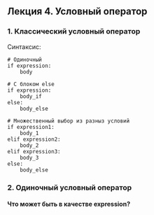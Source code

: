 ## Лекция 4. Условный оператор

### 1. Классический условный оператор
Синтаксис:
```
# Одиночный
if expression:
    body

# С блоком else
if expression:
    body_if
else:
    body_else

# Множественный выбор из разныз условий
if expression1:
    body_1
elif expression2:
    body_2
elif expression3:
    body_3
else:
    body_else
```

### 2. Одиночный условный оператор
#### Что может быть в качестве expression?
